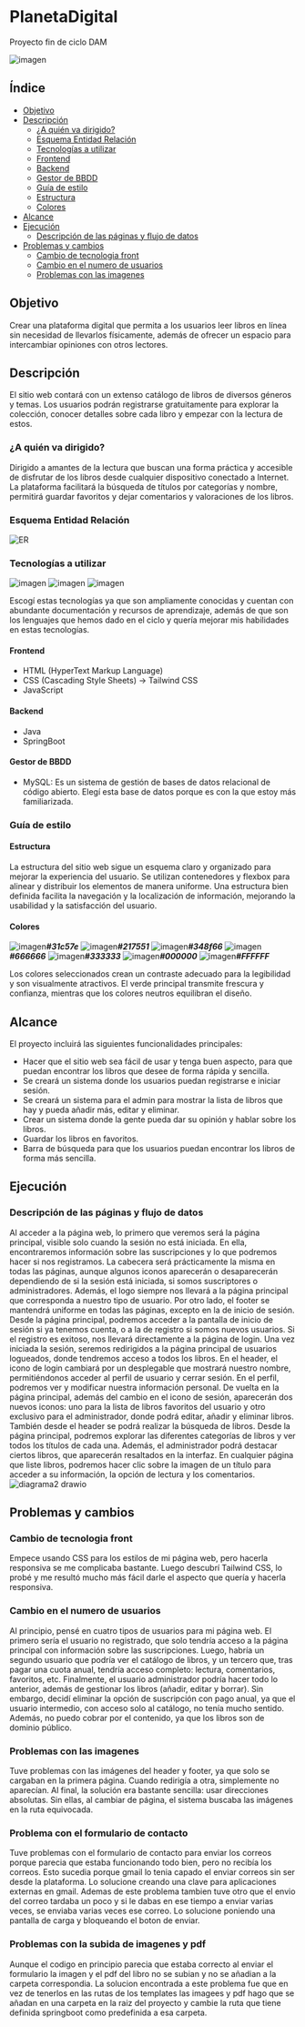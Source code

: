 # PlanetaDigital
Proyecto fin de ciclo DAM

![imagen](https://github.com/user-attachments/assets/72270f86-4cc9-4ed4-baeb-f2dee2577265)
## Índice
* [Objetivo](#Objetivo)
* [Descripción](#Descripción)
  * [¿A quién va dirigido?](#A-quién-va-dirigido)
  * [Esquema Entidad Relación](#Esquema-Entidad-Relación)
  * [Tecnologías a utilizar](#Tecnologías-a-utilizar)
  * [Frontend](#Frontend)
  * [Backend](#Backend)
  * [Gestor de BBDD](#Gestor-de-BBDD)
  * [Guía de estilo](#Guía-de-estilo)
  * [Estructura](#Estructura)
  * [Colores](#Colores)
* [Alcance](#Alcance)
* [Ejecución](#Ejecución)
  * [Descripción de las páginas y flujo de datos](#Descripción-de-las-páginas-y-flujo-de-datos)
* [Problemas y cambios](#Problemas-y-cambios)
  * [Cambio de tecnologia front](#Cambio-de-tecnologia-front)
  * [Cambio en el numero de usuarios](#Cambio-en-el-numero-de-usuarios)
  * [Problemas con las imagenes](#Problemas-con-las-imagenes)
## Objetivo
Crear una plataforma digital que permita a los usuarios leer libros en línea sin necesidad de llevarlos físicamente, además de ofrecer un espacio para intercambiar opiniones con otros lectores.
## Descripción
El sitio web contará con un extenso catálogo de libros de diversos géneros y temas. Los usuarios podrán registrarse gratuitamente para explorar la colección, conocer detalles sobre cada libro y empezar con la lectura de estos.
### ¿A quién va dirigido?
Dirigido a amantes de la lectura que buscan una forma práctica y accesible de disfrutar de los libros desde cualquier dispositivo conectado a Internet. La plataforma facilitará la búsqueda de títulos por categorías y nombre, permitirá guardar favoritos y dejar comentarios y valoraciones de los libros.
### Esquema Entidad Relación
![ER](https://github.com/user-attachments/assets/6c593c06-1f22-4014-8af3-102f5e073b2e)
### Tecnologías a utilizar
![imagen](https://github.com/user-attachments/assets/a2d5b7d7-ebdd-44b8-bdaf-54a21f97ca18) ![imagen](https://github.com/user-attachments/assets/d094ba54-5040-415f-b9b3-cd5bf35ab31d) ![imagen](https://github.com/user-attachments/assets/a5cba7c4-cd8e-4475-a7d3-8f63a1811c99)

Escogí estas tecnologías ya que son ampliamente conocidas y cuentan con abundante documentación y recursos de aprendizaje, además de que son los lenguajes que hemos dado en el ciclo y quería mejorar mis habilidades en estas tecnologías.
#### Frontend
* HTML (HyperText Markup Language)
* CSS (Cascading Style Sheets) -> Tailwind CSS
* JavaScript
#### Backend
* Java
* SpringBoot
#### Gestor de BBDD
* MySQL: Es un sistema de gestión de bases de datos relacional de código abierto. Elegí esta base de datos porque es con la que estoy más familiarizada.
### Guía de estilo
#### Estructura
La estructura del sitio web sigue un esquema claro y organizado para mejorar la experiencia del usuario. Se utilizan contenedores y flexbox para alinear y distribuir los elementos de manera uniforme. Una estructura bien definida facilita la navegación y la localización de información, mejorando la usabilidad y la satisfacción del usuario.
#### Colores
![imagen](https://github.com/user-attachments/assets/54c4856e-a48a-4f94-94de-7a8d1a4fcb5f)**_#31c57e_**
![imagen](https://github.com/user-attachments/assets/ceec7d14-5b46-4c37-bbfd-9fef335d5392)**_#217551_**
![imagen](https://github.com/user-attachments/assets/ff38015d-659c-4aa3-b595-94d520711e91)**_#348f66_**
![imagen](https://github.com/user-attachments/assets/eac96e27-2afc-4bf4-b227-56b182b7aca4)**_#666666_**
![imagen](https://github.com/user-attachments/assets/8f722570-439b-49b1-a5b5-c4595fdd698d)**_#333333_**
![imagen](https://github.com/user-attachments/assets/15f84492-f5b7-4e3d-af62-37c64eb7747e)**_#000000_**
![imagen](https://github.com/user-attachments/assets/4aa31b2f-e41a-43d8-99e3-5d3905ab4a88)**_#FFFFFF_**

Los colores seleccionados crean un contraste adecuado para la legibilidad y son visualmente atractivos. El verde principal transmite frescura y confianza, mientras que los colores neutros equilibran el diseño.
## Alcance
El proyecto incluirá las siguientes funcionalidades principales: 
* Hacer que el sitio web sea fácil de usar y tenga buen aspecto, para que puedan encontrar los libros que desee de forma rápida y sencilla.
* Se creará un sistema donde los usuarios puedan registrarse e iniciar sesión.
* Se creará un sistema para el admin para mostrar la lista de libros que hay y pueda añadir más, editar y eliminar.
* Crear un sistema donde la gente pueda dar su opinión y hablar sobre los libros.
* Guardar los libros en favoritos.
* Barra de búsqueda para que los usuarios puedan encontrar los libros de forma más sencilla.
## Ejecución
### Descripción de las páginas y flujo de datos
Al acceder a la página web, lo primero que veremos será la página principal, visible solo cuando la sesión no está iniciada. En ella, encontraremos información sobre las suscripciones y lo que podremos hacer si nos registramos.
La cabecera será prácticamente la misma en todas las páginas, aunque algunos iconos aparecerán o desaparecerán dependiendo de si la sesión está iniciada, si somos suscriptores o administradores. Además, el logo siempre nos llevará a la página principal que corresponda a nuestro tipo de usuario.
Por otro lado, el footer se mantendrá uniforme en todas las páginas, excepto en la de inicio de sesión.
Desde la página principal, podremos acceder a la pantalla de inicio de sesión si ya tenemos cuenta, o a la de registro si somos nuevos usuarios. Si el registro es exitoso, nos llevará directamente a la página de login.
Una vez iniciada la sesión, seremos redirigidos a la página principal de usuarios logueados, donde tendremos acceso a todos los libros. En el header, el icono de login cambiará por un desplegable que mostrará nuestro nombre, permitiéndonos acceder al perfil de usuario y cerrar sesión. En el perfil, podremos ver y modificar nuestra información personal.
De vuelta en la página principal, además del cambio en el icono de sesión, aparecerán dos nuevos iconos: uno para la lista de libros favoritos del usuario y otro exclusivo para el administrador, donde podrá editar, añadir y eliminar libros. También desde el header se podrá realizar la búsqueda de libros.
Desde la página principal, podremos explorar las diferentes categorías de libros y ver todos los títulos de cada una. Además, el administrador podrá destacar ciertos libros, que aparecerán resaltados en la interfaz. En cualquier página que liste libros, podremos hacer clic sobre la imagen de un título para acceder a su información, la opción de lectura y los comentarios.
![diagrama2 drawio](https://github.com/user-attachments/assets/0791053c-e23e-4f89-8971-f81b9cad44fd)


## Problemas y cambios
### Cambio de tecnologia front
Empece usando CSS para los estilos de mi página web, pero hacerla responsiva se me complicaba bastante. Luego descubrí Tailwind CSS, lo probé y me resultó mucho más fácil darle el aspecto que quería y hacerla responsiva.
### Cambio en el numero de usuarios
Al principio, pensé en cuatro tipos de usuarios para mi página web. El primero sería el usuario no registrado, que solo tendría acceso a la página principal con información sobre las suscripciones. Luego, habría un segundo usuario que podría ver el catálogo de libros, y un tercero que, tras pagar una cuota anual, tendría acceso completo: lectura, comentarios, favoritos, etc. Finalmente, el usuario administrador podría hacer todo lo anterior, además de gestionar los libros (añadir, editar y borrar).
Sin embargo, decidí eliminar la opción de suscripción con pago anual, ya que el usuario intermedio, con acceso solo al catálogo, no tenía mucho sentido. Además, no puedo cobrar por el contenido, ya que los libros son de dominio público.
### Problemas con las imagenes
Tuve problemas con las imágenes del header y footer, ya que solo se cargaban en la primera página. Cuando redirigía a otra, simplemente no aparecían. Al final, la solución era bastante sencilla: usar direcciones absolutas. Sin ellas, al cambiar de página, el sistema buscaba las imágenes en la ruta equivocada.
### Problema con el formulario de contacto
Tuve problemas con el formulario de contacto para enviar los correos porque parecia que estaba funcionando todo bien, pero no recibía los correos. Esto sucedia porque gmail lo tenia capado el enviar correos sin ser desde la plataforma. Lo solucione creando una clave para aplicaciones externas en gmail.
Ademas de este problema tambien tuve otro que el envio del correo tardaba un poco y si le dabas en ese tiempo a enviar varias veces, se enviaba varias veces ese correo. Lo solucione poniendo una pantalla de carga y bloqueando el boton de enviar.
### Problemas con la subida de imagenes y pdf
Aunque el codigo en principio parecia que estaba correcto al enviar el formulario la imagen y el pdf del libro no se subian y no se añadian a la carpeta correspondia. La solucion encontrada a este problema fue que en vez de tenerlos en las rutas de los templates las imagees y pdf hago que se añadan en una carpeta en la raiz del proyecto y cambie la ruta que tiene definida springboot como predefinida a esa carpeta.
